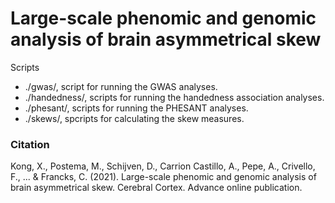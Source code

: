 # Large-scale phenomic and genomic analysis of brain asymmetrical skew

Scripts
* ./gwas/, script for running the GWAS analyses.
* ./handedness/, scripts for running the handedness association analyses.
* ./phesant/, scripts for running the PHESANT analyses.
* ./skews/, spcripts for calculating the skew measures.

### Citation
Kong, X., Postema, M., Schijven, D., Carrion Castillo, A., Pepe, A., Crivello, F., ... & Francks, C. (2021). Large-scale phenomic and genomic analysis of brain asymmetrical skew. Cerebral Cortex. Advance online publication.